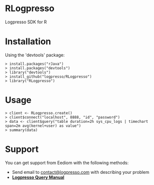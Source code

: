 RLogpresso
==========

Logpresso SDK for R

# Installation #

Using the 'devtools' package:

	> install.packages("rJava")
	> install.packages("devtools")
	> library("devtools")
	> install_github("logpresso/RLogpresso")
	> library("RLogpresso")

# Usage #
	
	> client <- RLogpresso.create()
	> client$connect("localhost", 8888, "id", "password")
	> data <- client$query("table duration=2h sys_cpu_logs | timechart span=2m avg(kernel+user) as value")
	> summary(data)

# Support # 
 
You can get support from Eediom with the following methods:

- Send email to contact@logpresso.com with describing your problem
- [**Logpresso Query Manual**](https://docs.logpresso.com/ko/query)
